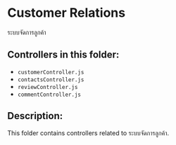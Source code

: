 # Customer Relations

ระบบจัดการลูกค้า

## Controllers in this folder:

- `customerController.js`
- `contactsController.js`
- `reviewController.js`
- `commentController.js`

## Description:

This folder contains controllers related to ระบบจัดการลูกค้า.
